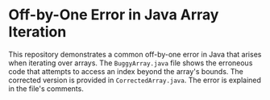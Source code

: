 # Off-by-One Error in Java Array Iteration

This repository demonstrates a common off-by-one error in Java that arises when iterating over arrays.  The `BuggyArray.java` file shows the erroneous code that attempts to access an index beyond the array's bounds. The corrected version is provided in `CorrectedArray.java`.  The error is explained in the file's comments. 